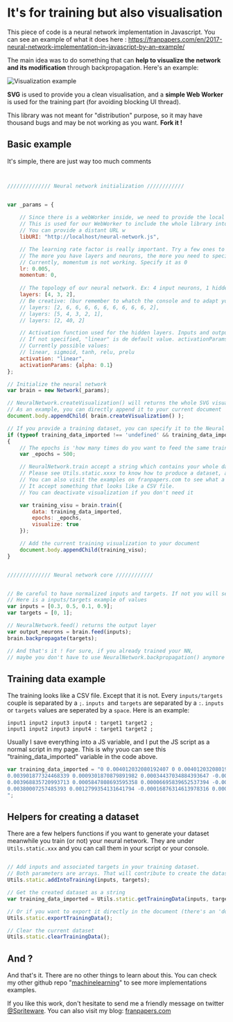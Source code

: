# It's for training but also visualisation

This piece of code is a neural network implementation in Javascript. 
You can see an example of what it does here : https://franpapers.com/en/2017-neural-network-implementation-in-javascript-by-an-example/

The main idea was to do something that can **help to visualize the network and its modification** through backpropagation. Here's an example:

![Visualization example](https://franpapers.com/wp-content/uploads/2017/10/Capture.png)

**SVG** is used to provide you a clean visualisation, and a **simple Web Worker** is used for the training part (for avoiding blocking UI thread).

This library was not meant for "distribution" purpose, so it may have thousand bugs and may be not working as you want. **Fork it !**

## Basic example
It's simple, there are just way too much comments
```javascript


////////////// Neural network initialization ////////////


var _params = {
        
    // Since there is a webWorker inside, we need to provide the local URI.
    // This is used for our WebWorker to include the whole library into itself.
    // You can provide a distant URL w
    libURI: "http://localhost/neural-network.js",

    // The learning rate factor is really important. Try a few ones to get the right one.
    // The more you have layers and neurons, the more you need to specify a small one
    // Currently, momentum is not working. Specify it as 0
    lr: 0.005,          
    momentum: 0,
    
    // The topology of our neural network. Ex: 4 input neurons, 1 hidden layer (3 neurons) and 2 output neurons 
    layers: [4, 3, 2],  
    // Be creative: (bur remember to whatch the console and to adapt your learning rate)
    // layers: [2, 6, 6, 6, 6, 6, 6, 6, 6, 6, 2],
    // layers: [5, 4, 3, 2, 1],
    // layers: [2, 40, 2]

    // Activation function used for the hidden layers. Inputs and outputs neurons have a linear activation function
    // If not specified, "linear" is de default value. activationParams are just factors that impacts some activation function (etc: PReLu)
    // Currently possible values:
    // linear, sigmoid, tanh, relu, prelu 
    activation: "linear",
    activationParams: {alpha: 0.1}
};

// Initialize the neural network
var brain = new Network(_params);

// NeuralNetwork.createVisualization() will returns the whole SVG visualisation as a DOM element
// As an example, you can directly append it to your current document
document.body.appendChild( brain.createVisualization() );  

// If you provide a training dataset, you can specify it to the Neural Net and train it with it
if (typeof training_data_imported !== 'undefined' && training_data_imported !== undefined)
{
    // The epochs is 'how many times do you want to feed the same training dataset'
    var _epochs = 500;

    // NeuralNetwork.train accept a string which contains your whole dataset, and returns a DOM object for visualizating the training.
    // Please see Utils.static.xxxx to know how to produce a dataset, and how are formatted a dataset.
    // You can also visit the examples on franpapers.com to see what a dataset looks like
    // It accept something that looks like a CSV file.
    // You can deactivate visualization if you don't need it 

    var training_visu = brain.train({
        data: training_data_imported,
        epochs: _epochs,
        visualize: true
    });

    // Add the current training visualization to your document
    document.body.appendChild(training_visu);
}


////////////// Neural network core ////////////


// Be careful to have normalized inputs and targets. If not you will see the errors jumping
// Here is a inputs/targets example of values
var inputs = [0.3, 0.5, 0.1, 0.9];  
var targets = [0, 1];      

// NeuralNetwork.feed() returns the output layer
var output_neurons = brain.feed(inputs);
brain.backpropagate(targets);

// And that's it ! For sure, if you already trained your NN,
// maybe you don't have to use NeuralNetwork.backpropagation() anymore


```

## Training data example 
The training looks like a CSV file. Except that it is not. Every `inputs/targets` couple is separated by a `;`. `inputs `and `targets` are separated by a `:`. `inputs` or `targets` values are seperated by a `space`. Here is an example:
```
input1 input2 input3 input4 : target1 target2 ;
input1 input2 input3 input4 : target1 target2 ;
```

Usually I save everything into a JS variable, and I put the JS script as a normal script in my page. This is why youo can see this "training_data_imported" variable in the code above.
```javascript
var training_data_imported = "0 0.004012032080192407 0 0.004012032080192407 : 6.123233995736767e-17 -1;\
0.003901877324468339 0.0009301870879891982 0.00034437034884393647 -0.0009193694393909713 : -0.9726239602750568 -0.23238466364815152;\
0.003968835720993713 0.0005847808693595358 0.00006695839652537394 -0.0003454062186296625 : -0.9892652288476347 -0.14613112944556783;\
0.00380007257485393 0.0012799354131641794 -0.00016876314613978316 0.0006951545438046436 : -0.9473190861218562 0.32029135028790773;\
";
```

## Helpers for creating a dataset 
There are a few helpers functions if you want to generate your dataset meanwhile you train (or not) your neural network. They are under `Utils.static.xxx` and you can call them in your script or your console.
```javascript

// Add inputs and associated targets in your training dataset. 
// Both parameters are arrays. That will contribute to create the dataset as a string
Utils.static.addIntoTraining(inputs, targets);

// Get the created dataset as a string
var training_data_imported = Utils.static.getTrainingData(inputs, targets);

// Or if you want to export it directly in the document (there's an 'document.body.appendChild' inside)
Utils.static.exportTrainingData();

// Clear the current dataset
Utils.static.clearTrainingData();
```

## And ?

And that's it. There are no other things to learn about this.
You can check my other github repo "[machinelearning](https://github.com/Spriteware/machinelearning)" to see more implementations examples. 

If you like this work, don't hesitate to send me a friendly message on twitter [@Spriteware](https://twitter.com/Spriteware).
You can also visit my blog: [franpapers.com](https://franpapers.com)

